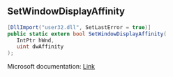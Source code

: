 ## SetWindowDisplayAffinity

```csharp
[DllImport("user32.dll", SetLastError = true)]
public static extern bool SetWindowDisplayAffinity(
   IntPtr hWnd,
   uint dwAffinity
);
```

Microsoft documentation: [Link](https://docs.microsoft.com/en-us/windows/win32/api/winuser/nf-winuser-setwindowdisplayaffinity)
